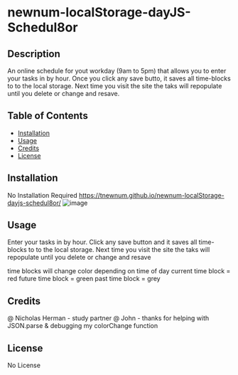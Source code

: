 # newnum-localStorage-dayJS-Schedul8or

## Description

An online schedule for yout workday (9am to 5pm) that allows you to enter your tasks in by hour. Once you click any save butto, it saves all time-blocks to to the local storage. Next time you visit the site the taks will repopulate until you delete or change and resave.


## Table of Contents 

- [Installation](#installation)
- [Usage](#usage)
- [Credits](#credits)
- [License](#license)

## Installation
No Installation Required
https://tnewnum.github.io/newnum-localStorage-dayjs-schedul8or/
![image](https://user-images.githubusercontent.com/117390778/210137229-6699307a-b420-49b0-9a0e-3321f87918dc.png)

## Usage

Enter your tasks in by hour. Click any save button and it saves all time-blocks to to the local storage. Next time you visit the site the taks will repopulate until you delete or change and resave

time blocks will change color depending on time of day 
current time block = red
future time block = green
past time block = grey

## Credits

@ Nicholas Herman - study partner 
@ John - thanks for helping with JSON.parse & debugging my colorChange function

## License

No License 
